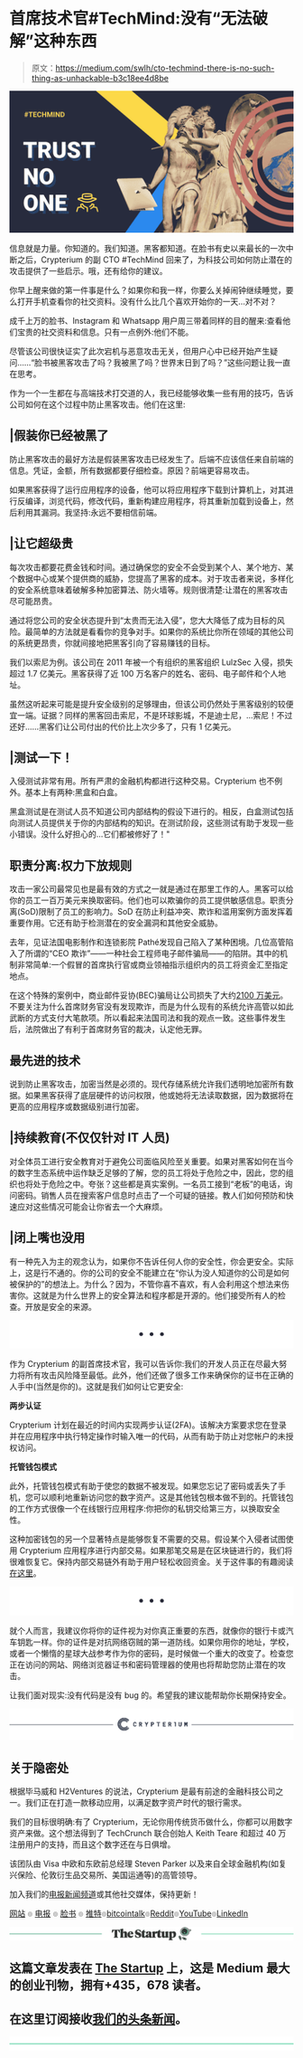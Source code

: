 # 首席技术官#TechMind:没有“无法破解”这种东西

> 原文：<https://medium.com/swlh/cto-techmind-there-is-no-such-thing-as-unhackable-b3c18ee4d8be>

![](img/674b0c12e7dd82559ed06289ef11720f.png)

信息就是力量。你知道的。我们知道。黑客都知道。在脸书有史以来最长的一次中断之后，Crypterium 的副 CTO #TechMind 回来了，为科技公司如何防止潜在的攻击提供了一些启示。哦，还有给你的建议。

你早上醒来做的第一件事是什么？如果你和我一样，你要么关掉闹钟继续睡觉，要么打开手机查看你的社交资料。没有什么比几个喜欢开始你的一天…对不对？

成千上万的脸书、Instagram 和 Whatsapp 用户周三带着同样的目的醒来:查看他们宝贵的社交资料和信息。只有一点例外:他们不能。

尽管该公司很快证实了此次宕机与恶意攻击无关，但用户心中已经开始产生疑问……“脸书被黑客攻击了吗？我被黑了吗？世界末日到了吗？”这些问题让我一直在思考。

作为一个一生都在与高端技术打交道的人，我已经能够收集一些有用的技巧，告诉公司如何在这个过程中防止黑客攻击。他们在这里:

## |假装你已经被黑了

防止黑客攻击的最好方法是假装黑客攻击已经发生了。后端不应该信任来自前端的信息。凭证，金额，所有数据都要仔细检查。原因？前端更容易攻击。

如果黑客获得了运行应用程序的设备，他可以将应用程序下载到计算机上，对其进行反编译，浏览代码，修改代码，重新构建应用程序，将其重新加载到设备上，然后利用其漏洞。我坚持:永远不要相信前端。

## |让它超级贵

每次攻击都要花费金钱和时间。通过确保您的安全不会受到某个人、某个地方、某个数据中心或某个提供商的威胁，您提高了黑客的成本。对于攻击者来说，多样化的安全系统意味着破解多种加密算法、防火墙等。规则很清楚:让潜在的黑客攻击尽可能昂贵。

通过将您公司的安全状态提升到“太贵而无法入侵”，您大大降低了成为目标的风险。最简单的方法就是看看你的竞争对手。如果你的系统比你所在领域的其他公司的系统更昂贵，你就间接地把黑客引向了容易赚钱的目标。

我们以索尼为例。该公司在 2011 年被一个有组织的黑客组织 LulzSec 入侵，损失超过 1.7 亿美元。黑客获得了近 100 万名客户的姓名、密码、电子邮件和个人地址。

虽然这听起来可能是提升安全级别的足够理由，但该公司仍然处于黑客级别的较便宜一端。证据？同样的黑客回击索尼，不是环球影城，不是迪士尼，…索尼！不过还好……黑客们让公司付出的代价比上次少多了，只有 1 亿美元。

## |测试一下！

入侵测试非常有用。所有严肃的金融机构都进行这种交易。Crypterium 也不例外。基本上有两种:黑盒和白盒。

黑盒测试是在测试人员不知道公司内部结构的假设下进行的。相反，白盒测试包括向测试人员提供关于你的内部结构的知识。在测试阶段，这些测试有助于发现一些小错误。没什么好担心的…它们都被修好了！"

## 职责分离:权力下放规则

攻击一家公司最常见也是最有效的方式之一就是通过在那里工作的人。黑客可以给你的员工一百万美元来换取密码。他们也可以欺骗你的员工提供敏感信息。职责分离(SoD)限制了员工的影响力。SoD 在防止利益冲突、欺诈和滥用案例方面发挥着重要作用。它还有助于检测潜在的安全漏洞和其他安全威胁。

去年，见证法国电影制作和连锁影院 Pathé发现自己陷入了某种困境。几位高管陷入了所谓的“CEO 欺诈”——一种社会工程师电子邮件骗局——的陷阱。其中的机制非常简单:一个假冒的首席执行官或商业领袖指示组织内的员工将资金汇至指定地点。

在这个特殊的案例中，商业邮件妥协(BEC)骗局让公司损失了大约[2100 万美元](https://www.bankinfosecurity.com/blogs/french-cinema-chain-fires-dutch-executives-over-ceo-fraud-p-2681)。不要关注为什么首席财务官没有发现欺诈，而是为什么现有的系统允许高管以如此武断的方式支付大笔款项。所以看起来法国司法和我的观点一致。这些事件发生后，法院做出了有利于首席财务官的裁决，认定他无罪。

## 最先进的技术

说到防止黑客攻击，加密当然是必须的。现代存储系统允许我们透明地加密所有数据。如果黑客获得了底层硬件的访问权限，他或她将无法读取数据，因为数据将在更高的应用程序或数据级别进行加密。

## |持续教育(不仅仅针对 IT 人员)

对全体员工进行安全教育对于避免公司面临风险至关重要。如果对黑客如何在当今的数字生态系统中运作缺乏足够的了解，您的员工将处于危险之中，因此，您的组织也将处于危险之中。夸张？这些都是真实案例。一名员工接到“老板”的电话，询问密码。销售人员在搜索客户信息时点击了一个可疑的链接。教人们如何预防和快速应对这些情况可能会让你省去一个大麻烦。

## |闭上嘴也没用

有一种先入为主的观念认为，如果你不告诉任何人你的安全性，你会更安全。实际上，这是行不通的。你的公司的安全不能建立在“你认为没人知道你的公司是如何被保护的”的想法上。为什么？因为，不管你喜不喜欢，有人会利用这个想法来伤害你。这就是为什么世界上的安全算法和程序都是开源的。他们接受所有人的检查。开放是安全的来源。

![](img/6f97cc1e10a837e9f99c77a7e3094f16.png)

作为 Crypterium 的副首席技术官，我可以告诉你:我们的开发人员正在尽最大努力将所有攻击风险降至最低。此外，他们还做了很多工作来确保你的证书在正确的人手中(当然是你的)。这就是我们如何让它更安全:

**两步认证**

Crypterium 计划在最近的时间内实现两步认证(2FA)。该解决方案要求您在登录并在应用程序中执行特定操作时输入唯一的代码，从而有助于防止对您帐户的未授权访问。

**托管钱包模式**

此外，托管钱包模式有助于使您的数据不被发现。如果您忘记了密码或丢失了手机，您可以顺利地重新访问您的数字资产。这是其他钱包根本做不到的。托管钱包的工作方式很像一个在线银行应用程序:你把你的私钥交给第三方，以换取安全性。

这种加密钱包的另一个显著特点是能够恢复不需要的交易。假设某个入侵者试图使用 Crypterium 应用程序进行内部交易。如果那笔交易是在区块链进行的，我们将很难恢复它。保持内部交易链外有助于用户轻松收回资金。关于这件事的有趣阅读[在这里](https://crypterium.com/news/open/ultimate-guide-to-cryptocurrency-wallets)。

![](img/41044768c4bd70d15ba304cddf947226.png)

就个人而言，我建议你将你的证件视为对你真正重要的东西，就像你的银行卡或汽车钥匙一样。你的证件是对抗网络窃贼的第一道防线。如果你用你的地址，学校，或者一个懒惰的星球大战参考作为你的密码，是时候做一个重大的改变了。检查您正在访问的网站、网络浏览器证书和密码管理器的使用也将帮助您防止潜在的攻击。

让我们面对现实:没有代码是没有 bug 的。希望我的建议能帮助你长期保持安全。

![](img/651304e089031c8be87acf35c064aafd.png)

## 关于隐密处

根据毕马威和 H2Ventures 的说法，Crypterium 是最有前途的金融科技公司之一。我们正在打造一款移动应用，以满足数字资产时代的银行需求。

我们的目标很明确:有了 Crypterium，无论你用传统货币做什么，你都可以用数字资产来做。这个想法得到了 TechCrunch 联合创始人 Keith Teare 和超过 40 万注册用户的支持，而且这个数字还在与日俱增。

该团队由 Visa 中欧和东欧前总经理 Steven Parker 以及来自全球金融机构(如复兴保险、伦敦衍生品交易所、美国运通等)的高管领导。

加入我们的[电报新闻频道](https://t.me/crypterium_en)或其他社交媒体，保持更新！

[网站](http://crypterium.com/) ๏ [电报](https://t.me/crypterium) ๏ [脸书](https://www.facebook.com/pg/crypterium.org) ๏ [推特](https://twitter.com/crypterium)๏[bitcointalk](https://bitcointalk.org/index.php?topic=2214098.0)๏[Reddit](https://www.reddit.com/r/crypterium_com/)๏[YouTube](https://www.youtube.com/channel/UChl-t3ilQK9mKj0jgXCdaxA)๏[LinkedIn](https://www.linkedin.com/company/crypterium/)

[![](img/308a8d84fb9b2fab43d66c117fcc4bb4.png)](https://medium.com/swlh)

## 这篇文章发表在 [The Startup](https://medium.com/swlh) 上，这是 Medium 最大的创业刊物，拥有+435，678 读者。

## 在这里订阅接收[我们的头条新闻](https://growthsupply.com/the-startup-newsletter/)。

[![](img/b0164736ea17a63403e660de5dedf91a.png)](https://medium.com/swlh)